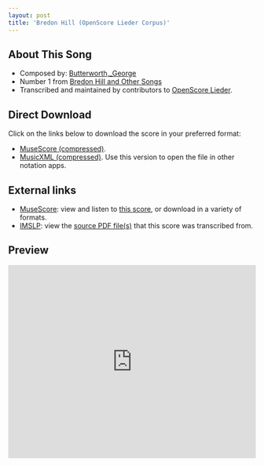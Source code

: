 ```yaml
---
layout: post
title: 'Bredon Hill (OpenScore Lieder Corpus)'
---
```


## About This Song

- Composed by: [Butterworth,_George](https://fourscoreandmore.org/openscore/lieder/Butterworth,_George)
- Number 1 from [Bredon Hill and Other Songs](https://fourscoreandmore.org/openscore/lieder/Butterworth,_George/Bredon_Hill_and_Other_Songs)
- Transcribed and maintained by contributors to [OpenScore Lieder].

[OpenScore Lieder]: https://musescore.com/openscore-lieder-corpus

## Direct Download

Click on the links below to download the score in your preferred format:
- [MuseScore (compressed)](https://github.com/openscore/lieder/blob/main/scores/Butterworth,_George/Bredon_Hill_and_Other_Songs/1_Bredon_Hill/lc6377942.mscz?raw=true).
- [MusicXML (compressed)](https://github.com/openscore/lieder/blob/main/scores/Butterworth,_George/Bredon_Hill_and_Other_Songs/1_Bredon_Hill/lc6377942.mxl?raw=true). Use this version to open the file in other notation apps.

## External links

- [MuseScore]: view and listen to [this score][MuseScore], or download in a variety of formats.
- [IMSLP]: view the [source PDF file(s)][IMSLP] that this score was transcribed from.

[MuseScore]: https://musescore.com/score/6377942
[IMSLP]: https://imslp.org/wiki/Special:ReverseLookup/650688

## Preview

<iframe width="100%" height="394" src="https://musescore.com/openscore-lieder-corpus/scores/6377942/embed" frameborder="0" allowfullscreen allow="autoplay; fullscreen"></iframe>
